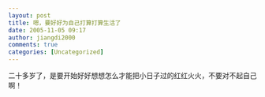 ```yaml
---
layout: post
title: 嗯，要好好为自己打算打算生活了
date: 2005-11-05 09:17
author: jiangdi2000
comments: true
categories: [Uncategorized]
---
```

<div id="msgcns!C840C88DA912213B!442" class="bvMsg"><div>二十多岁了，是要开始好好想想怎么才能把小日子过的红红火火，不要对不起自己啊！</div></div>
